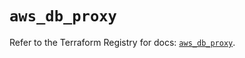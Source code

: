 # `aws_db_proxy`

Refer to the Terraform Registry for docs: [`aws_db_proxy`](https://registry.terraform.io/providers/hashicorp/aws/6.5.0/docs/resources/db_proxy).
